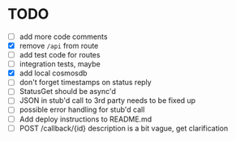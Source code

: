 # TODO

- [ ] add more code comments
- [x] remove `/api` from route
- [ ] add test code for routes
- [ ] integration tests, maybe
- [x] add local cosmosdb
- [ ] don't forget timestamps on status reply
- [ ] StatusGet should be async'd
- [ ] JSON in stub'd call to 3rd party needs to be fixed up
- [ ] possible error handling for stub'd call
- [ ] Add deploy instructions to README.md
- [ ] POST /callback/{id} description is a bit vague, get clarification
